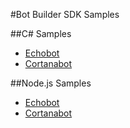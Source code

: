 <!-- 
NavPath: Bot Framework/Bot Builder SDK
LinkLabel: Bot Builder SDK Samples
Url: bot-framework/documentation/bot-builder-sdk-samples
Weight: 40
-->

#Bot Builder SDK Samples

##C# Samples
* <a href="https://github.com/Microsoft/ProjectOxford-ClientSDK" target="_blank">Echobot</a>
* <a href="https://github.com/Microsoft/ProjectOxford-ClientSDK" target="_blank">Cortanabot</a>

##Node.js Samples
* <a href="https://github.com/Microsoft/ProjectOxford-ClientSDK" target="_blank">Echobot</a>
* <a href="https://github.com/Microsoft/ProjectOxford-ClientSDK" target="_blank">Cortanabot</a>

